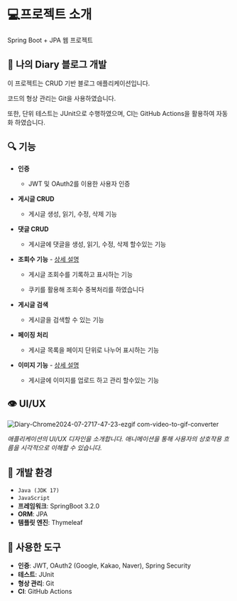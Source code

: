 # :computer:프로젝트 소개 
Spring Boot + JPA 웹 프로젝트
## :blue_book: 나의 Diary 블로그 개발
이 프로젝트는 CRUD 기반 블로그 애플리케이션입니다. 

코드의 형상 관리는 Git을 사용하였습니다.

또한, 단위 테스트는 JUnit으로 수행하였으며, CI는 GitHub Actions을 활용하여 자동화 하였습니다. 

## :mag: 기능
- **인증**
  - JWT 및 OAuth2를 이용한 사용자 인증
 
    
- **게시글 CRUD**
  - 게시글 생성, 읽기, 수정, 삭제 기능
 
  
- **댓글 CRUD**
  - 게시글에 댓글을 생성, 읽기, 수정, 삭제 할수있는 기능
   
  


- **조회수 기능** - [상세 설명](https://github.com/creamleeminsoo/blog-developer/wiki/view_count)

  - 게시글 조회수를 기록하고 표시하는 기능
 
    
  - 쿠키를 활용해 조회수 중복처리를 하였습니다
      
  
- **게시글 검색**
  - 게시글을 검색할 수 있는 기능
      
  
- **페이징 처리**
  - 게시글 목록을 페이지 단위로 나누어 표시하는 기능
 
  
- **이미지 기능** - [상세 설명](https://github.com/creamleeminsoo/blog-developer/wiki/image)
  - 게시글에 이미지를 업로드 하고 관리 할수있는 기능
## :eye: UI/UX

![Diary-Chrome2024-07-2717-47-23-ezgif com-video-to-gif-converter](https://github.com/user-attachments/assets/45c9e414-9148-42c2-9793-18ca1a9aa317)


*애플리케이션의 UI/UX 디자인을 소개합니다. 애니메이션을 통해 사용자의 상호작용 흐름을 시각적으로 이해할 수 있습니다.*




## :low_brightness: 개발 환경
- `Java (JDK 17)`
- `JavaScript`
- **프레임워크**: SpringBoot 3.2.0
- **ORM**: JPA
- **템플릿 엔진**: Thymeleaf

## :wrench: 사용한 도구
- **인증**: JWT, OAuth2 (Google, Kakao, Naver), Spring Security
- **테스트**: JUnit
- **형상 관리**: Git
- **CI**: GitHub Actions







